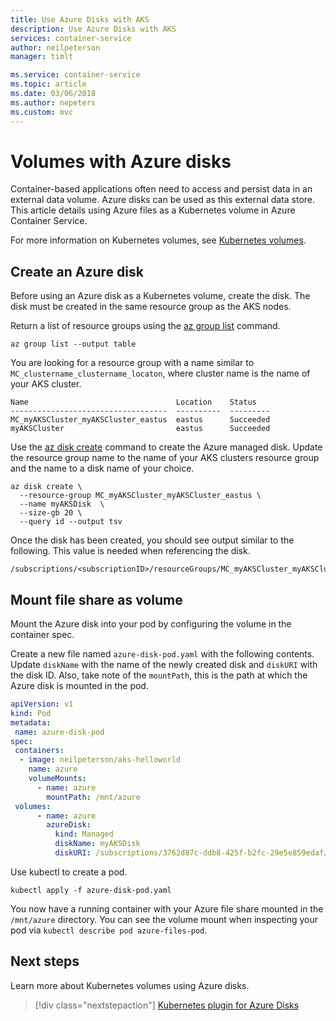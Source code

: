 ```yaml
---
title: Use Azure Disks with AKS
description: Use Azure Disks with AKS
services: container-service
author: neilpeterson
manager: timlt

ms.service: container-service
ms.topic: article
ms.date: 03/06/2018
ms.author: nepeters
ms.custom: mvc
---
```


# Volumes with Azure disks

Container-based applications often need to access and persist data in an external data volume. Azure disks can be used as this external data store. This article details using Azure files as a Kubernetes volume in Azure Container Service.

For more information on Kubernetes volumes, see [Kubernetes volumes][kubernetes-volumes].

## Create an Azure disk

Before using an Azure disk as a Kubernetes volume, create the disk. The disk must be created in the same resource group as the AKS nodes. 

Return a list of resource groups using the [az group list][az-group-list] command.

```azurecli-interactiv
az group list --output table
```

You are looking for a resource group with a name similar to `MC_clustername_clustername_locaton`, where cluster name is the name of your AKS cluster.

```console
Name                                 Location    Status
-----------------------------------  ----------  ---------
MC_myAKSCluster_myAKSCluster_eastus  eastus      Succeeded
myAKSCluster                         eastus      Succeeded
```

Use the [az disk create][az-disk-create] command to create the Azure managed disk. Update the resource group name to the name of your AKS clusters resource group and the name to a disk name of your choice.

```azurecli-interactive
az disk create \
  --resource-group MC_myAKSCluster_myAKSCluster_eastus \
  --name myAKSDisk  \
  --size-gb 20 \
  --query id --output tsv
```

Once the disk has been created, you should see output similar to the following. This value is needed when referencing the disk.

```console
/subscriptions/<subscriptionID>/resourceGroups/MC_myAKSCluster_myAKSCluster_eastus/providers/Microsoft.Compute/disks/myAKSDisk
```

## Mount file share as volume

Mount the Azure disk into your pod by configuring the volume in the container spec. 

Create a new file named `azure-disk-pod.yaml` with the following contents. Update `diskName` with the name of the newly created disk and `diskURI` with the disk ID. Also, take note of the `mountPath`, this is the path at which the Azure disk is mounted in the pod.

```yaml
apiVersion: v1
kind: Pod
metadata:
 name: azure-disk-pod
spec:
 containers:
  - image: neilpeterson/aks-helloworld
    name: azure
    volumeMounts:
      - name: azure
        mountPath: /mnt/azure
 volumes:
      - name: azure
        azureDisk:
          kind: Managed
          diskName: myAKSDisk
          diskURI: /subscriptions/3762d87c-ddb8-425f-b2fc-29e5e859edaf/resourceGroups/test007/providers/Microsoft.Compute/disks/myAKSDisk
```

Use kubectl to create a pod.

```azurecli-interactive
kubectl apply -f azure-disk-pod.yaml
```

You now have a running container with your Azure file share mounted in the `/mnt/azure` directory. You can see the volume mount when inspecting your pod via `kubectl describe pod azure-files-pod`.

## Next steps

Learn more about Kubernetes volumes using Azure disks.

> [!div class="nextstepaction"]
> [Kubernetes plugin for Azure Disks][kubernetes-disks]

<!-- LINKS - external -->
[kubernetes-disks]: https://github.com/kubernetes/examples/blob/master/staging/volumes/azure_disk/README.md
[kubernetes-volumes]: https://kubernetes.io/docs/concepts/storage/volumes/

<!-- LINKS - internal -->
[az-disk-list]: /cli/azure/disk#az_disk_list
[az-disk-create]: /cli/azure/disk#az_disk_create
[az-group-list]: /cli/azure/group#az_group_list
